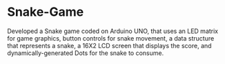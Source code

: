 # Snake-Game
 Developed a Snake game coded on Arduino UNO, that uses an LED matrix for game graphics, button controls for snake movement, a data structure that represents a snake, a 16X2 LCD screen that displays the score, and dynamically-generated Dots for the snake to consume.
